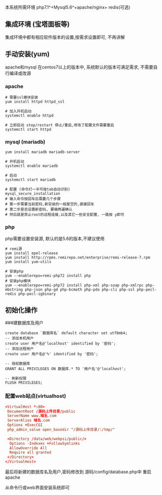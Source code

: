 本系统所需环境 php7.1^+Mysql5.6^+apache/nginx+ redis(可选)
## 集成环境 (宝塔面板等)
集成环境中都有相应软件版本的设置,按需求设置即可, 不再讲解

## 手动安装(yum)
apache和mysql 在centos7以上的版本中, 系统默认的版本可满足需求, 不需要自行编译或改源

### apache
```
# 需要ssl模块安装
yum install httpd httpd_ssl

# 加入开机启动
systemctl enable httpd

# 立即启动 stop/restart 停止/重启,修改了配置文件需要重启
systemctl start httpd
```

### mysql (mariadb)
```
yum install mariadb mariadb-server

# 开机启动
systemctl enable mariadb

# 启动
systemctl start mariadb

# 配置 (命令打一半可按tab自动识别)
mysql_secure_installation
# 输入命令按回车后需要几个步骤
# 第一步需要当前密码,新安装的一般是空的,直接回车
# 第二步是否设置新密码, 要输两遍确认
# 然后就是禁止root的远程连接,以及其它一些安全配置, 一路按 y即可
```

### php
php需要设置安装源, 默认的是5.6的版本,不建议使用
```
# remi源
yum install epel-release
yum install http://rpms.remirepo.net/enterprise/remi-release-7.rpm
yum install yum-utils

# 安装php
yum --enablerepo=remi-php72 install php
# 安装php模块
yum --enablerepo=remi-php72 install php-xml php-soap php-xmlrpc php-mbstring php-json php-gd php-bcmath php-pdo php-cli php-ssl php-pecl-redis php-pecl-igbinary
```

## 初始化操作
###建数据库及用户
```mysql
create database `数据库名` default character set utf8mb4;
-- 添加本机用户
create user 用户名@'localhost' identified by '密码';
-- 添加远程用户
create user 用户名@'%' identified by '密码';

-- 授权数据库
GRANT ALL PRIVILEGES ON 数据库.* TO '用户名'@'localhost';

-- 刷新权限
FLUSH PRIVILEGES;
```

### 配置web站点(virtualhost)
```conf
<VirtualHost *:80>
 DocumentRoot /源码上传目录/public
 ServerName www.域名.com
 ServerAlias 域名.com
 Options +ExecCGI
 php_admin_value open_basedir "/源码上传目录/:/tmp/"
 
 <Directory /data/web/webpsi/public/>
  Options -Indexes +FollowSymlinks  
  AllowOverride All  
  Require all granted  
 </Directory>
</VirtualHost>
```

最后将新建的数据库名及用户,密码修改到 源码/config/database.php中
重启apache

从命令行或web界面安装系统即可